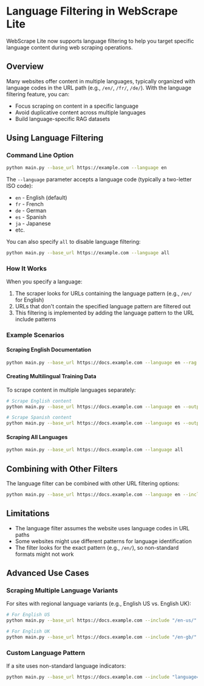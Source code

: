 # Language Filtering in WebScrape Lite

WebScrape Lite now supports language filtering to help you target specific language content during web scraping operations.

## Overview

Many websites offer content in multiple languages, typically organized with language codes in the URL path (e.g., `/en/`, `/fr/`, `/de/`). With the language filtering feature, you can:

- Focus scraping on content in a specific language
- Avoid duplicative content across multiple languages
- Build language-specific RAG datasets

## Using Language Filtering

### Command Line Option

```bash
python main.py --base_url https://example.com --language en
```

The `--language` parameter accepts a language code (typically a two-letter ISO code):

- `en` - English (default)
- `fr` - French
- `de` - German
- `es` - Spanish
- `ja` - Japanese
- etc.

You can also specify `all` to disable language filtering:

```bash
python main.py --base_url https://example.com --language all
```

### How It Works

When you specify a language:

1. The scraper looks for URLs containing the language pattern (e.g., `/en/` for English)
2. URLs that don't contain the specified language pattern are filtered out
3. This filtering is implemented by adding the language pattern to the URL include patterns

### Example Scenarios

#### Scraping English Documentation

```bash
python main.py --base_url https://docs.example.com --language en --rag
```

#### Creating Multilingual Training Data

To scrape content in multiple languages separately:

```bash
# Scrape English content
python main.py --base_url https://docs.example.com --language en --output_dir output_en --rag_dir rag_data_en

# Scrape Spanish content
python main.py --base_url https://docs.example.com --language es --output_dir output_es --rag_dir rag_data_es
```

#### Scraping All Languages

```bash
python main.py --base_url https://docs.example.com --language all
```

## Combining with Other Filters

The language filter can be combined with other URL filtering options:

```bash
python main.py --base_url https://docs.example.com --language en --include ".*docs.*" --exclude ".*archive.*"
```

## Limitations

- The language filter assumes the website uses language codes in URL paths
- Some websites might use different patterns for language identification
- The filter looks for the exact pattern (e.g., `/en/`), so non-standard formats might not work

## Advanced Use Cases

### Scraping Multiple Language Variants

For sites with regional language variants (e.g., English US vs. English UK):

```bash
# For English US
python main.py --base_url https://docs.example.com --include "/en-us/"

# For English UK
python main.py --base_url https://docs.example.com --include "/en-gb/"
```

### Custom Language Pattern

If a site uses non-standard language indicators:

```bash
python main.py --base_url https://docs.example.com --include "language=en"
